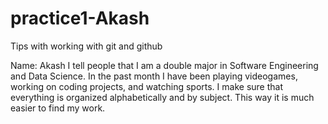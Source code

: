 # practice1-Akash
Tips with working with git and github

Name: Akash
I tell people that I am a double major in Software Engineering and Data Science. In the past month I have been playing videogames, working on coding projects, and watching sports. I make sure that everything is organized alphabetically and by subject. This way it is much easier to find my work.
